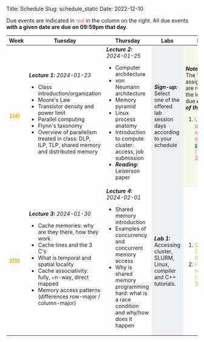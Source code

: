 Title: Schedule
Slug: schedule_static
Date: 2022-12-10


<!-- 0. Fix column widths to
<colgroup>
<col style="width:8%">
<col style="width:30%">
<col style="width:30%">
<col style="width:12%">
<col style="width:20%">
</colgroup>
-->
<!-- 1. remove page spanning <section> tags and corresponding tables. Make one
        continuous table -->
<!-- 2. set all font-size=100% -->
<!-- Use this command: :%s/font-size:[0-9]\+%/font-size:100%/g -->

Due events are indicated in <span style="color:tomato">red</span> in the column
on the right.  All due events **with a given date are due on 09:59pm that day**.

<!-- Syllabus page 1 {{{2 -->
<table style="width:100%;font-size:100%">
<!-- Table config {{{3 -->

<colgroup>
<col style="width:8%">
<col style="width:30%">
<col style="width:30%">
<col style="width:12%">
<col style="width:20%">
</colgroup>

<thead>
<tr>
<th>Week</th>
<th>Tuesday</th>
<th>Thursday</th>
<th>Labs</th>
<th>Events</th>
</tr>
</thead>

<tbody>
<tr style="font-size:100%">
<td><strong style="color:orange">1(4)</strong></td>
<td><strong><em>Lecture 1:</em></strong> <em>2024-01-23</em>
<br>
<ul style="font-size:100%">
<li>Class introduction/organization</li>
<li>Moore's Law</li>
<li>Transistor density and power limit</li>
<li>Parallel computing</li>
<li>Flynn's taxonomy</li>
<li>Overview of parallelism treated in
    class: DLP, ILP, TLP, shared memory
    and distributed memory</li>
</ul>
</td>
<td>
<strong><em>Lecture 2:</em></strong> <em>2024-01-25</em>
<br>
<ul style="font-size:100%">
<li>Computer architecture</li>
<li>von Neumann architecture</li>
<li>Memory pyramid</li>
<li>Linux process anatomy</li>
<li>Introduction to compute cluster:
    access, job submission
</li>
<li><strong><em>Reading:</em></strong> Leiserson paper</li>
</ul>
</td>
<td style="background-color: rgba(101, 123, 131, 0.1);">
<strong><em>Sign-up:</em></strong>
<p
style="margin-top:0;margin-bottom:0;font-size:100%">
Select one of the offered lab session days according to
your schedule
</p>
</td>
<td style="background-color: rgba(154, 205, 50, 0.1);">
<strong><em>Note:</em></strong>
<p style="margin-top:0;margin-bottom:0;font-size:100%">
    The "<strong><em>Reading</em></strong>" assignments are relevant for the lecture and due <strong><em>on the day of the lecture!</em></strong>
</p>
<ol style="font-size:100%">
<li><span style="color:tomato">
           Lab section preferences
           submitted on <a
           href="https://THE.LINK.TO.THE.FORM/"
           target="_blank">this spreadsheet</a>
           <br>(2024-01-26)
    </span></li>
</ol>
</td>
</tr>


<tr style="font-size:100%">
<td><strong style="color:orange">2(5)</strong></td>
<td><strong><em>Lecture 3:</em></strong> <em>2024-01-30</em>
<br>
<ul style="font-size:100%">
<li>Cache memories: why are they there, how they work</li>
<li>Cache lines and the 3 C's</li>
<li>What is temporal and spatial locality</li>
<li>Cache associativity: fully, <span class="katex"><span class="katex-mathml"><math xmlns="http://www.w3.org/1998/Math/MathML"><semantics><mrow><mi>n</mi></mrow><annotation encoding="application/x-tex">n</annotation></semantics></math></span><span aria-hidden="true" class="katex-html"><span class="base"><span class="strut" style="height:0.43056em;vertical-align:0em;"></span><span class="mord mathdefault">n</span></span></span></span>-way, direct mapped</li>
<li>Memory access patterns (differences row-major / column-major)</li>
</ul>
</td>
<td><strong><em>Lecture 4:</em></strong> <em>2024-02-01</em>
<br>
<ul style="font-size:100%">
<li>Shared memory introduction</li>
<li>Examples of concurrency and concurrent memory access</li>
<li>Why is shared memory programming
    hard: what is a race condition and why/how does it happen</li>
</ul>
</td>
<td style="background-color: rgba(101, 123, 131, 0.1);">
<strong><em>Lab 1:</em></strong>
<p
style="margin-top:0;margin-bottom:0;font-size:100%">Accessing
cluster, SLURM, Linux, compiler and C++
tutorials.</p>
</td>
<td>
<br>
<ol style="font-size:100%">
<li>
    <span style="color:yellowgreen">
        Quiz 1<br>(2024-02-02)
    </span>
</li>
<li>
    <span style="color:yellowgreen">
        HW1 release<br>(2024-01-30)
    </span>
</li>
</ol>
</td>
</tr>


<!--<tr style="font-size:100%">
<td>
<strong style="color:orange">3(6)</strong>
</td>
<td><strong><em>Lecture 5:</em></strong> <em>2023-02-07</em>
<br>
<ul style="font-size:100%">
<li>Memory model for shared memory
    programming and its implications on
compilers</li>
<li>Sequential consistency</li>
<li>Mutual exclusion / critical sections / locks</li>
<li>Overview of thread libraries</li>
</ul>
</td>
<td><strong><em>Lecture 6:</em></strong> <em>2023-02-09</em>
<br>
<ul style="font-size:100%">
<li>Introduction to OpenMP: why OpenMP and how to use it in new or existing codes</li>
<li>OpenMP: fork/join parallel regions</li>
<li>OpenMP: work sharing constructs</li>
<li><strong><em>Reading:</em></strong> OpenMP specification 5.1
    Chap. 1 (until 1.4 inclusive)</li>
</ul>
</td>
<td></td>
<td>
<br>
<ol style="font-size:100%">
<li><span style="color:tomato">
        Lab 1
        due<br>(2023-02-10)</span></li>
<li><span style="color:tomato">Project
        team formation
        due<br>(2023-02-07)</span></li>
</ol>
</td>
</tr>-->


<!--<tr style="font-size:100%">
<td>
<strong style="color:orange">4(7)</strong>
</td>
<td><strong><em>Lecture 7:</em></strong> <em>2023-02-14</em>
<br>
<ul style="font-size:100%">
<li>OpenMP: data environment</li>
<li>OpenMP: synchronization constructs</li>
<li>OpenMP: library routines</li>
<li>OpenMP: environment variables</li>
</ul>
</td>
<td><strong><em>Lecture 8:</em></strong> <em>2023-02-16</em>
<br>
<ul style="font-size:100%">
<li>OpenMP: data environment</li>
<li>OpenMP: synchronization constructs</li>
<li>OpenMP: library routines</li>
<li>OpenMP: environment variables</li>
<li><strong><em style="color:tomato">Quiz 2</em></strong></li>
</ul>
</td>
<td style="background-color: rgba(101, 123, 131, 0.1);">
<strong><em>Lab 2:</em></strong>
<p
style="margin-top:0;margin-bottom:0;font-size:100%">
OpenMP locks, critical sections and atomic
clauses.
</p>
</td>
<td>
<br>
<ol style="font-size:100%">
<li><span style="color:tomato">HW1
        due<br>(2023-02-14)</span></li>
<li><span style="color:yellowgreen">HW2
        release<br>(2023-02-14)</span></li>
</ol>
</td>
</tr>-->


<!--
<tr style="font-size:100%">
<td>
<strong style="color:orange">5(8)</strong>
</td>
<td><strong><em>Lecture 9:</em></strong> <em>2023-02-21</em>
<br>
<ul style="font-size:100%">
<li>UMA/NUMA memory architectures and processor affinity</li>
<li>What is cache coherency and why is it required in shared memory programming</li>
<li>Cache coherency protocols (focus on MESI)</li>
<li>False sharing</li>
</ul>
</td>
<td><strong><em>Lecture 10:</em></strong> <em>2023-02-23</em>
<br>
<ul style="font-size:100%">
<li>Performance analysis (single node)</li>
<li>Relationship of compute performance (flop) to memory bandwidth</li>
<li>Roofline model</li>
<li><strong><em>Reading:</em></strong> Williams paper</li>
</ul>
</td>
<td style="background-color: rgba(101, 123, 131, 0.1);">
<strong><em>Lab 3:</em></strong>
<p
style="margin-top:0;margin-bottom:0;font-size:100%">
False sharing and cache thrashing.
</p>
</td>
<td>
<br>
<ol style="font-size:100%">
<li><span style="color:tomato">
        Lab 2
        due<br>(2023-02-24)</span></li>
<li><span style="color:tomato">Project
        high-level description
        due<br>(2023-02-21)</span></li>
</ol>
</td>
</tr>
<tr style="font-size:100%">
<td>
<strong style="color:orange">6(9)</strong>
</td>-->


<!--
<td><strong><em>Lecture 11:</em></strong> <em>2023-02-28</em>
<br>
<ul style="font-size:100%">
<li>Introduction to distributed programming (recap Flynn's taxonomy)</li>
<li>What is the Message Passing Interface (MPI)</li>
<li>Simple parallel MPI program example</li>
</ul>
</td>
<td><strong><em>Lecture 12:</em></strong> <em>2023-03-02</em>
<br>
<ul style="font-size:100%">
<li>MPI: blocking point-to-point</li>
<li>MPI: blocking collective</li>
<li><strong><em>Reading:</em></strong>
    MPI 4.0 Standard 3.1, 3.2, 3.4, 3.5</li>
</ul>
</td>
<td></td>
<td></td>
</tr>
<tr style="font-size:100%">
<td>
<strong style="color:orange">7(10)</strong>
</td>-->


<!--<td>
    <strong><em>Lecture 13:</em></strong>
    <em>2023-03-07</em>
    <br>
    <ul style="font-size:100%">
    <li>MPI: non-blocking point-to-point</li>
    <li>MPI: non-blocking collective</li>
    <li><strong><em>Reading:</em></strong>
        MPI 4.0 Standard 3.7, 6.1</li>
    </ul>
</td>
<td>
    <strong><em>Lecture 14:</em></strong>
    <em>2023-03-09</em>
    <br>
    <ul style="font-size:100%">
    <li>MPI: I/O file management</li>
    <li>MPI: I/O read and write routines</li>
    <li>Parallel I/O for data compression example</li>
    <li><strong><em style="color:tomato">Quiz 3</em></strong></li>
    </ul>
</td>
<td style="background-color: rgba(101, 123, 131, 0.1);">
<strong><em>Lab 4:</em></strong>
<p
style="margin-top:0;margin-bottom:0;font-size:100%">
MPI reductions and scans.
</p>
</td>
<td>
<br>
<ol style="font-size:100%">
<li><span style="color:tomato">HW2
        due<br>(2023-03-07)</span></li>
<li><span style="color:yellowgreen">HW3
        release<br>(2023-03-07)</span></li>
<li><span style="color:tomato">
        Lab 3
        due<br>(2023-03-10)</span></li>
</ol>
</td>
</tr>-->


<!--<tr style="font-size:100%">
    <td>
        <strong style="color:orange">8(11)</strong>
        </td>
        <td style="background-color: rgba(174, 129, 255, 0.1);">
        <strong style="color:rgba(174, 129, 255,
        1)"><em>Spring break:</em></strong> <em>2023-03-14</em>
        </td>
        <td style="background-color: rgba(174, 129, 255, 0.1);">
        <strong style="color:rgba(174, 129, 255,
        1)"><em>Spring break:</em></strong> <em>2023-03-16</em>
        </td>
        <td></td>
        <td>
    </td>
</tr>
<tr style="font-size:100%">
<td>
    <strong style="color:orange">9(12)</strong>
    </td>
    <td style="background-color: rgba(135, 206, 235, 0.1);">
    <strong style="color:skyblue"><em>Presentations for project
        proposals:</em></strong><br>
    <em>2023-03-21</em>
</td>
<td style="background-color: rgba(135, 206, 235, 0.1);">
    <strong style="color:skyblue"><em>Presentations for project
        proposals:</em></strong><br>
    <em>2023-03-23</em>
</td>
<td></td>
<td>
<br>
<ol style="font-size:100%">
<li><span style="color:tomato">
        Lab 4
        due<br>(2023-03-24)</span></li>
<li><span style="color:tomato">Project
        proposals due
    </span></li>
</ol>
</td>
</tr>
<tr style="font-size:100%">
<td>
<strong style="color:orange">10(13)</strong>
</td>-->


<!--<td>
<strong><em>Lecture 15:</em></strong> <em>2023-03-28</em>
<br>
<ul style="font-size:100%">
<li>Parallel scaling analysis</li>
<li>Strong scaling / Amdahl's law</li>
<li>Weak scaling</li>
</ul>
</td>
<td><strong><em>Lecture 16:</em></strong> <em>2023-03-30</em>
<br>
<ul style="font-size:100%">
<li>Instruction set architecture (ISA) / RISC / CISC</li>
<li>Processor pipelining (ILP)</li>
<li><strong><em>Reading:</em></strong>
    Hennessy and Patterson Turing
    lecture
</li>
</ul>
</td>
<td style="background-color: rgba(101, 123, 131, 0.1);">
<strong><em>Lab 5:</em></strong>
<p
style="margin-top:0;margin-bottom:0;font-size:100%">
Linking your code with third party
libraries.  Examples for BLAS and LAPACK.
</p>
</td>
<td>
<br>
<ol style="font-size:100%">
<li><span style="color:tomato">HW3
        due<br>(2023-03-28)</span></li>
<li><span style="color:yellowgreen">HW4
        release<br>(2023-03-28)</span></li>
</ol>
</td>
</tr>-->


<!--<tr style="font-size:100%">
<td>
<strong style="color:orange">11(14)</strong>
</td>
<td><strong><em>Lecture 17:</em></strong> <em>2023-04-04</em>
<br>
<ul style="font-size:100%">
<li>Assembly language (<code>x86-64</code>)</li>
<li>Recap Flynn's taxonomy: SIMD</li>
<li>Instruction set architecture extensions</li>
<li>What is vectorization and why is it important </li>
<li>Floating-point operations in <code>x86-64</code></li>
</ul>
</td>
<td><strong><em>Lecture 18:</em></strong> <em>2023-04-06</em>
<br>
<ul style="font-size:100%">
<li>Memory alignment and relation to cache lines</li>
<li>Manual vectorization</li>
<li>Intel intrinsics</li>
</ul>
</td>
<td></td>
<td>
<br>
<ol style="font-size:100%">
<li><span style="color:tomato">
        Lab 5
        due<br>(2023-04-07)</span></li>
</ol>
</td>
</tr>-->


<!--<tr style="font-size:100%">
<td>
<strong style="color:orange">12(15)</strong>
</td>
<td style="background-color: rgba(135, 206, 235, 0.1);">
<strong style="color:skyblue"><em>Presentations for project
    designs:</em></strong><br><em>2023-04-11</em>
</td>
<td style="background-color: rgba(135, 206, 235, 0.1);">
<strong style="color:skyblue"><em>Presentations for project
    designs:</em></strong><br><em>2023-04-13</em>
</td>
<td></td>
<td>
<br>
<ol style="font-size:100%">
<li><span style="color:tomato">Project
        designs due
    </span></li>
</ol>
</td>
</tr>-->


<!--<tr style="font-size:100%">
<td>
<strong style="color:orange">13(16)</strong>
</td>
<td><strong><em>Lecture 19:</em></strong> <em>2023-04-18</em>
<br>
<ul style="font-size:100%">
<li>Intel intrinsics</li>
<li>Compiler auto vectorization</li>
<li>Examples for vectorization
    and performance impact (DLP in
    roofline)</li>
</ul>
</td>
<td><strong><em>Lecture 20:</em></strong> <em>2023-04-20</em>
<br>
<ul style="font-size:100%">
<li>SPMD programming model</li>
<li>Intel ISPC compiler</li>
<li><strong><em>Reading:</em></strong> Pharr paper</li>
<li><strong><em style="color:tomato">Quiz 4</em></strong></li>
</ul>
</td>
<td style="background-color: rgba(101, 123, 131, 0.1);">
<strong><em>Lab 6:</em></strong>
<p
style="margin-top:0;margin-bottom:0;font-size:100%">
Understanding machine instructions by
learning how to debug code.
</p>
</td>
<td>
<br>
<ol style="font-size:100%">
<li><span style="color:tomato">HW4
        due<br>(2023-04-18)</span></li>
<li><span style="color:yellowgreen">HW5
        release<br>(2023-04-18)</span></li>
</ol>
</td>
</tr>-->


<!--<tr style="font-size:100%">
<td>
<strong style="color:orange">14(17)</strong>
</td>
<td><strong><em>Lecture 21:</em></strong> <em>2023-04-25</em>
<br>
<ul style="font-size:100%">
<li>GPU computing (outlook):
    <ul>
        <li>Streaming processors</li>
        <li>Main difference between CPU and GPU
            architectures</li>
        <li>SIMD and SIMT</li>
        <li>Streaming multiprocessor and
        Little's Law</li>
        <li>Introduction to CUDA</li>
        <li>CUDA warps and threads</li>
    </ul>
</li>
<li>Class summary</li>
</ul>
</td>
<td style="background-color: rgba(0, 128, 128, 0.1);">
<strong style="color:teal"><em>Reading period:</em></strong> <em>2023-04-27</em></td>
<td></td>
<td>
<br>
<ol style="font-size:100%">
<li><span style="color:tomato">HW5
        due<br>(2023-04-30)</span></li>
<li><span style="color:tomato">
        Lab 6
        due<br>(2023-04-28)</span></li>
</ol>
</td>
</tr>-->


<!--<tr style="font-size:100%">
<td>
<strong style="color:orange">15(18)</strong>
</td>
<td style="background-color: rgba(0, 128, 128, 0.1);">
<strong style="color:teal"><em>Reading
    period:</em></strong> <em>2023-05-02</em></td>
<td style="background-color: rgba(64, 224, 208, 0.1);">
<strong style="color:turquoise"><em>Exam
    period:</em></strong> <em>2023-05-04</em>
<br>
<ul style="font-size:100%">
<li>Project final presentations:
<ul>
    <li>
        2023-05-04
    </li>
    <li>
        2023-05-05
    </li>
</ul>
</li>
</ul>
</td>
<td></td>
<td>
<br>
<ol style="font-size:100%">
<li><span style="color:tomato">Project
        deliverables due
        <br>(2023-05-04 8:00AM)</span></li>
<li><span style="color:tomato">Project
        final presentations due
        <br>(2023-05-04/05)</span></li>
</ol>
</td>
</tr>-->


<!--<tr style="font-size:100%">
<td>
<strong style="color:orange">16(19)</strong>
</td>
<td style="background-color: rgba(64, 224, 208, 0.1);">
<strong style="color:turquoise"><em>Exam period:</em></strong> <em>2023-05-09</em>
</td>
<td style="background-color: rgba(64, 224, 208, 0.1);">
<strong style="color:turquoise"><em>Exam period:</em></strong> <em>2023-05-11</em>
</td>
<td></td>
<td></td>
</tr>-->

</table>
